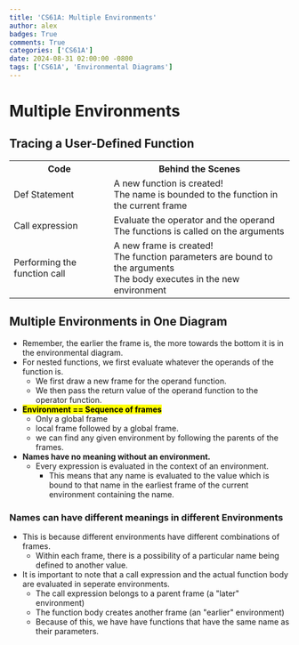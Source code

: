 ```yaml
---
title: 'CS61A: Multiple Environments'
author: alex
badges: True
comments: True
categories: ['CS61A']
date: 2024-08-31 02:00:00 -0800
tags: ['CS61A', 'Environmental Diagrams']
---
```


# Multiple Environments
## Tracing a User-Defined Function
<table>
    <tr>
        <th>Code</th>
        <th>Behind the Scenes</th>
    </tr>
    <tr>
        <td> Def Statement </td>
        <td> A new function is created! <br> The name is bounded to the function in the current frame </td>
    </tr>
    <tr>
        <td>Call expression</td>
        <td>Evaluate the operator and the operand <br> The functions is called on the arguments</td>
    </tr>
    <tr>
        <td> Performing the function call </td>
        <td> A new frame is created! <br> The function parameters are bound to the arguments <br> The body executes in the new environment </td>
    </tr>
</table>

## Multiple Environments in One Diagram
- Remember, the earlier the frame is, the more towards the bottom it is in the environmental diagram.
- For nested functions, we first evaluate whatever the operands of the function is.
    - We first draw a new frame for the operand function.
    - We then pass the return value of the operand function to the operator function.
- **<mark>Environment == Sequence of frames</mark>**
    - Only a global frame
    - local frame followed by a global frame.
    - we can find any given environment by following the parents of the frames.
- **Names have no meaning without an environment.**
    - Every expression is evaluated in the context of an environment.
        - This means that any name is evaluated to the value which is bound to that name in the earliest frame of the current environment containing the name.

### Names can have different meanings in different Environments
- This is because different environments have different combinations of frames.
    - Within each frame, there is a possibility of a particular name being defined to another value.
- It is important to note that a call expression and the actual function body are evaluated in seperate environments.
    - The call expression belongs to a parent frame (a "later" environment)
    - The function body creates another frame (an "earlier" environment)
    - Because of this, we have have functions that have the same name as their parameters.

